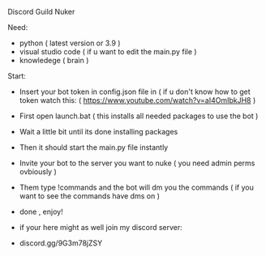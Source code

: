 Discord Guild Nuker

Need: 
- python ( latest version or 3.9 )
- visual studio code ( if u want to edit the main.py file )
- knowledege ( brain )

Start: 
- Insert your bot token in config.json file in ( if u don't  know how to get token watch this: ( https://www.youtube.com/watch?v=aI4OmIbkJH8 )
- First open launch.bat ( this installs all needed packages to use the bot )
- Wait a little bit until its done installing packages
- Then it should start the main.py file instantly 
- Invite your bot to the server you want to nuke ( you need admin perms ovbiously )
- Them type !commands and the bot will dm you the commands ( if you want to see the commands have dms on )
- done , enjoy!

- if your here might as well join my discord server: 
- discord.gg/9G3m78jZSY
